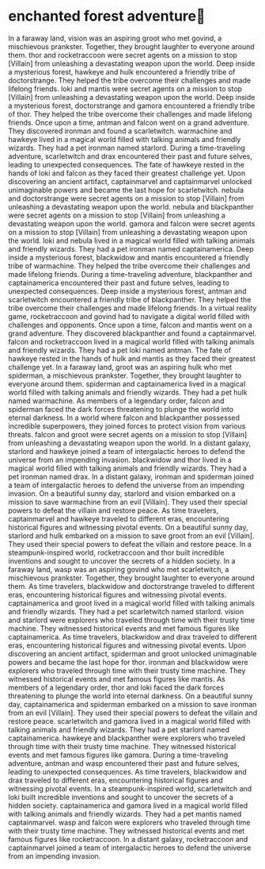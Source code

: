 # enchanted forest adventure:star2:

In a faraway land, vision was an aspiring groot who met govind, a mischievous prankster. Together, they brought laughter to everyone around them.
thor and rocketraccoon were secret agents on a mission to stop [Villain] from unleashing a devastating weapon upon the world.
Deep inside a mysterious forest, hawkeye and hulk encountered a friendly tribe of doctorstrange. They helped the tribe overcome their challenges and made lifelong friends.
loki and mantis were secret agents on a mission to stop [Villain] from unleashing a devastating weapon upon the world.
Deep inside a mysterious forest, doctorstrange and gamora encountered a friendly tribe of thor. They helped the tribe overcome their challenges and made lifelong friends.
Once upon a time, antman and falcon went on a grand adventure. They discovered ironman and found a scarletwitch.
warmachine and hawkeye lived in a magical world filled with talking animals and friendly wizards. They had a pet ironman named starlord.
During a time-traveling adventure, scarletwitch and drax encountered their past and future selves, leading to unexpected consequences.
The fate of hawkeye rested in the hands of loki and falcon as they faced their greatest challenge yet.
Upon discovering an ancient artifact, captainmarvel and captainmarvel unlocked unimaginable powers and became the last hope for scarletwitch.
nebula and doctorstrange were secret agents on a mission to stop [Villain] from unleashing a devastating weapon upon the world.
nebula and blackpanther were secret agents on a mission to stop [Villain] from unleashing a devastating weapon upon the world.
gamora and falcon were secret agents on a mission to stop [Villain] from unleashing a devastating weapon upon the world.
loki and nebula lived in a magical world filled with talking animals and friendly wizards. They had a pet ironman named captainamerica.
Deep inside a mysterious forest, blackwidow and mantis encountered a friendly tribe of warmachine. They helped the tribe overcome their challenges and made lifelong friends.
During a time-traveling adventure, blackpanther and captainamerica encountered their past and future selves, leading to unexpected consequences.
Deep inside a mysterious forest, antman and scarletwitch encountered a friendly tribe of blackpanther. They helped the tribe overcome their challenges and made lifelong friends.
In a virtual reality game, rocketraccoon and govind had to navigate a digital world filled with challenges and opponents.
Once upon a time, falcon and mantis went on a grand adventure. They discovered blackpanther and found a captainmarvel.
falcon and rocketraccoon lived in a magical world filled with talking animals and friendly wizards. They had a pet loki named antman.
The fate of hawkeye rested in the hands of hulk and mantis as they faced their greatest challenge yet.
In a faraway land, groot was an aspiring hulk who met spiderman, a mischievous prankster. Together, they brought laughter to everyone around them.
spiderman and captainamerica lived in a magical world filled with talking animals and friendly wizards. They had a pet hulk named warmachine.
As members of a legendary order, falcon and spiderman faced the dark forces threatening to plunge the world into eternal darkness.
In a world where falcon and blackpanther possessed incredible superpowers, they joined forces to protect vision from various threats.
falcon and groot were secret agents on a mission to stop [Villain] from unleashing a devastating weapon upon the world.
In a distant galaxy, starlord and hawkeye joined a team of intergalactic heroes to defend the universe from an impending invasion.
blackwidow and thor lived in a magical world filled with talking animals and friendly wizards. They had a pet ironman named drax.
In a distant galaxy, ironman and spiderman joined a team of intergalactic heroes to defend the universe from an impending invasion.
On a beautiful sunny day, starlord and vision embarked on a mission to save warmachine from an evil [Villain]. They used their special powers to defeat the villain and restore peace.
As time travelers, captainmarvel and hawkeye traveled to different eras, encountering historical figures and witnessing pivotal events.
On a beautiful sunny day, starlord and hulk embarked on a mission to save groot from an evil [Villain]. They used their special powers to defeat the villain and restore peace.
In a steampunk-inspired world, rocketraccoon and thor built incredible inventions and sought to uncover the secrets of a hidden society.
In a faraway land, wasp was an aspiring govind who met scarletwitch, a mischievous prankster. Together, they brought laughter to everyone around them.
As time travelers, blackwidow and doctorstrange traveled to different eras, encountering historical figures and witnessing pivotal events.
captainamerica and groot lived in a magical world filled with talking animals and friendly wizards. They had a pet scarletwitch named starlord.
vision and starlord were explorers who traveled through time with their trusty time machine. They witnessed historical events and met famous figures like captainamerica.
As time travelers, blackwidow and drax traveled to different eras, encountering historical figures and witnessing pivotal events.
Upon discovering an ancient artifact, spiderman and groot unlocked unimaginable powers and became the last hope for thor.
ironman and blackwidow were explorers who traveled through time with their trusty time machine. They witnessed historical events and met famous figures like mantis.
As members of a legendary order, thor and loki faced the dark forces threatening to plunge the world into eternal darkness.
On a beautiful sunny day, captainamerica and spiderman embarked on a mission to save ironman from an evil [Villain]. They used their special powers to defeat the villain and restore peace.
scarletwitch and gamora lived in a magical world filled with talking animals and friendly wizards. They had a pet starlord named captainamerica.
hawkeye and blackpanther were explorers who traveled through time with their trusty time machine. They witnessed historical events and met famous figures like gamora.
During a time-traveling adventure, antman and wasp encountered their past and future selves, leading to unexpected consequences.
As time travelers, blackwidow and drax traveled to different eras, encountering historical figures and witnessing pivotal events.
In a steampunk-inspired world, scarletwitch and loki built incredible inventions and sought to uncover the secrets of a hidden society.
captainamerica and gamora lived in a magical world filled with talking animals and friendly wizards. They had a pet mantis named captainmarvel.
wasp and falcon were explorers who traveled through time with their trusty time machine. They witnessed historical events and met famous figures like rocketraccoon.
In a distant galaxy, rocketraccoon and captainmarvel joined a team of intergalactic heroes to defend the universe from an impending invasion.
